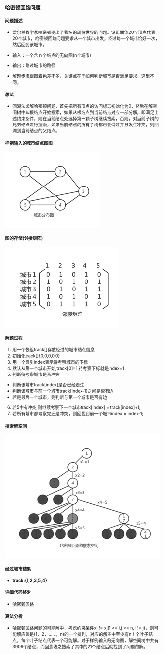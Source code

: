 ### 哈密顿回路问题
#### 问题描述

- 爱尔兰数学家哈密顿提出了著名的周游世界的问题。设正面体20个顶点代表20个城市，哈密顿回路问题要求从一个城市出发，经过每一个城市恰好一次，然后回到该城市。

- 输入：一个含ｎ个结点的无向图(n个城市)
- 输出：路过城市的路径

- 解题步骤跟图着色差不多，关键点在于如何判断城市是否满足要求，这里不同。

#### 想法

- 回溯法求解哈密顿问题，首先把所有顶点的访问标志初始化为0，然后在解空间树中从根结点开始搜索，如果从根结点到当前结点对应一部分解，即满足上述约束条件，则在当前结点处选择第一颗子树继续搜索，否则，对当前子树的兄弟结点进行搜索，如果当前结点的所有子树都已尝试过并且发生冲突，则回溯到当前结点的父结点。

#### 样例输入的城市结点图图

![城市分布图](../../images/hamilton.png)

#### 图的存储(邻接矩阵)

![邻接矩阵](../../images/hamilton_city.png)

#### 解题过程

1. 用一个数组track[]存放经过的城市结点信息
2. 初始化track[]{0,0,0,0,0}
3. 用一个索引index表示待考察城市的下标
4. 默认从第一个城市开始,track[0]=1,待考察下标就是index=1
5. 判断待考察城市是否冲突
  - 判断该城市track[index]是否已经走过
  - 判断该城市与前一个城市track[index-1]之间是否有边
  - 若是最后一个城市，则判断与第一个城市是否有边
6. 若5中有冲突,则继续考察下一个城市track[index] = track[index]+1;
7. 若所有城市都考察完还是冲突，则回溯到前一个城市index = index-1;

#### 搜索解空间

![哈密顿回路搜索空间](../../images/HSP_tree.png)

#### 经过城市结果

- **track:{1,2,3,5,4}**

#### 详细代码移步

- [哈密顿回路](https://github.com/Mr-Joke/Algorithm/blob/master/BackTrack/src/Hamilton.java)

#### 算法分析

- 哈密顿回路问题的可能解中，考虑约束条件xi != xj(1 <= i,j <= n, i != j)，则可能解应该是(1，2，……，n)的一个排列，对应的解空中至少有n！个叶子结点，每个叶子结点代表一个可能解。对于样例输入的无向图，解空间树中共有3906个结点，而回溯法之搜索了其中的21个结点后就找到了问题的解。
